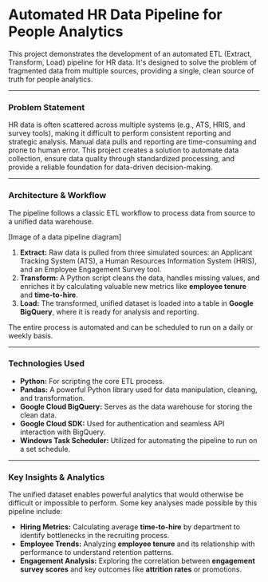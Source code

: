 # Automated HR Data Pipeline for People Analytics

This project demonstrates the development of an automated ETL (Extract, Transform, Load) pipeline for HR data. 
It's designed to solve the problem of fragmented data from multiple sources, providing a single, clean source of truth for people analytics. 

***

### **Problem Statement**

HR data is often scattered across multiple systems (e.g., ATS, HRIS, and survey tools), making it difficult to perform consistent reporting and strategic analysis. 
Manual data pulls and reporting are time-consuming and prone to human error. This project creates a solution to automate data collection, ensure data quality through standardized processing, and provide a reliable foundation for data-driven decision-making.

***

### **Architecture & Workflow**

The pipeline follows a classic ETL workflow to process data from source to a unified data warehouse. 

[Image of a data pipeline diagram]


1.  **Extract:** Raw data is pulled from three simulated sources: an Applicant Tracking System (ATS), a Human Resources Information System (HRIS), and an Employee Engagement Survey tool.
2.  **Transform:** A Python script cleans the data, handles missing values, and enriches it by calculating valuable new metrics like **employee tenure** and **time-to-hire**.
3.  **Load:** The transformed, unified dataset is loaded into a table in **Google BigQuery**, where it is ready for analysis and reporting.

The entire process is automated and can be scheduled to run on a daily or weekly basis.

***

### **Technologies Used**

* **Python:** For scripting the core ETL process.
* **Pandas:** A powerful Python library used for data manipulation, cleaning, and transformation.
* **Google Cloud BigQuery:** Serves as the data warehouse for storing the clean data.
* **Google Cloud SDK:** Used for authentication and seamless API interaction with BigQuery.
* **Windows Task Scheduler:** Utilized for automating the pipeline to run on a set schedule.

***

### **Key Insights & Analytics**

The unified dataset enables powerful analytics that would otherwise be difficult or impossible to perform. Some key analyses made possible by this pipeline include:

* **Hiring Metrics:** Calculating average **time-to-hire** by department to identify bottlenecks in the recruiting process.
* **Employee Trends:** Analyzing **employee tenure** and its relationship with performance to understand retention patterns.
* **Engagement Analysis:** Exploring the correlation between **engagement survey scores** and key outcomes like **attrition rates** or promotions.


